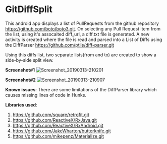 # GitDiffSplit

This android app displays a list of PullRequests from the github repository https://github.com/boto/boto3.git. 
On selecting any Pull Request item from the list, using it's assocaited diff_url, a diff.txt file is generated.
A new activity is created where the file is read and parsed into a List of Diffs using the DiffParser https://github.com/ptlis/diff-parser.git

Using this diffs list, two separate lists(from and to) are created to show a side-by-side split view.

**Screenshot#1**
![Screenshot_20190313-210201](https://user-images.githubusercontent.com/11283979/54328868-20135800-45d5-11e9-8a5f-114f887578a0.png)

**Screenshot#2**
![Screenshot_20190313-210907](https://user-images.githubusercontent.com/11283979/54328809-e04c7080-45d4-11e9-9ec8-596f5b9d9a9e.png)

**Known issues**:
There are some limitations of the DiffParser library which causes missing lines of code in Hunks.

**Libraries used**:
1. https://github.com/square/retrofit.git
2. https://github.com/ReactiveX/RxJava.git
3. https://github.com/ReactiveX/RxAndroid.git
4. https://github.com/JakeWharton/butterknife.git
5. https://github.com/mikepenz/Materialize.git

